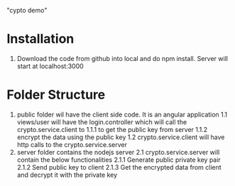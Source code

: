 "cypto demo" 

# Installation
1. Download the code from github into local and do npm install. Server will start at localhost:3000

# Folder Structure
1. public folder wil have the client side code. It is an angular application 
	1.1 views/user will have the login.controller which will call the crypto.service.client to 
		1.1.1 to get the public key from server
		1.1.2 encrypt the data using the public key
	1.2 crypto.service.client will have http calls to the crypto.service.server
2. server folder contains the nodejs server
	2.1 crypto.service.server will contain the below functionalities
		2.1.1 Generate public private key pair
		2.1.2 Send public key to client
		2.1.3 Get the encrypted data from client and decrypt it with the private key
		

